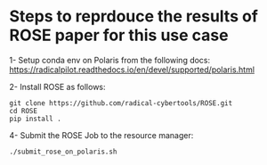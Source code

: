 # Steps to reprdouce the results of ROSE paper for this use case

1- Setup conda env on Polaris from the following docs:
https://radicalpilot.readthedocs.io/en/devel/supported/polaris.html

2- Install ROSE as follows:
```
git clone https://github.com/radical-cybertools/ROSE.git
cd ROSE
pip install .
```

4- Submit the ROSE Job to the resource manager:
```sh
./submit_rose_on_polaris.sh
```

